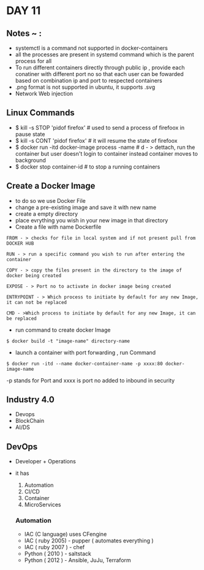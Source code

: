 # DAY 11

## Notes ~ :
  * systemctl is a command not supported in docker-containers
  * all the processes are present in systemd command which is the parent process for all
  * To run different containers directly through public ip , provide each conatiner with different port no so that each user can be fowarded based on combination ip and port to respected containers
  * .png format is not supported in ubuntu, it supports .svg
  * Network Web injection


## Linux Commands
  * $ kill -s STOP 'pidof firefox'  # used to send a process of firefoox in pause state
  * $ kill -s CONT 'pidof firefox' # it will resume the state of firefoox
  * $ docker run -itd docker-image process -name # d - > dettach, run the container but user doesn't login to container instead container moves to background
  * $ docker stop container-id # to stop a running containers




## Create a Docker Image
  * to do so we use Docker File
  * change a pre-existing image and save it with new name
  * create a empty directory
  * place evrything you wish in your new image in that directory
  * Create a file with name Dockerfile
  ```
  FROM - > checks for file in local system and if not present pull from DOCKER HUB

  RUN - > run a specific command you wish to run after entering the container

  COPY - > copy the files present in the directory to the image of docker being created

  EXPOSE - > Port no to activate in docker image being created

  ENTRYPOINT - > Which process to initiate by default for any new Image, it can not be replaced

  CMD - >Which process to initiate by default for any new Image, it can be replaced
  ```
  * run command to create docker Image
  ```
  $ docker build -t "image-name" directory-name

  ```
  * launch a container with port forwarding , run Command
  ```
  $ docker run -itd --name docker-container-name -p xxxx:80 docker-image-name

  ```

   -p stands for Port and xxxx is port no added to inbound in security

##  Industry 4.0
  * Devops
  * BlockChain
  * AI/DS
## DevOps
  * Developer + Operations
  * it has
    1. Automation
    2. CI/CD
    3. Container
    4. MicroServices

    ### Automation
    * IAC (C language) uses CFengine
    * IAC ( ruby 2005) - pupper
    ( automates everything )
    * IAC ( ruby 2007 ) - chef
    * Python ( 2010 ) - saltstack
    * Python ( 2012 ) - Ansible, JuJu, Terraform
